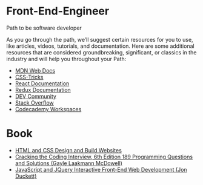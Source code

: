 # Front-End-Engineer
Path to be software developer 

As you go through the path, we’ll suggest certain resources for you to use, like articles, videos, tutorials, and documentation. Here are some additional resources that are considered groundbreaking, significant, or classics in the industry and will help you throughout your Path:
- [MDN Web Docs](https://developer.mozilla.org/en-US/)
- [CSS-Tricks](https://css-tricks.com/)
- [React Documentation](https://reactjs.org/)
- [Redux Documentation](https://redux.js.org/)
- [DEV Community](https://dev.to/)
- [Stack Overflow](https://stackoverflow.com/)
- [Codecademy Workspaces](https://www.codecademy.com/workspaces/new)

# Book 
- [HTML and CSS Design and Build Websites ](https://drive.google.com/file/d/1jRFig_MySCVb3xhkmysmMsc-epdBZ1mU/view?usp=sharing)
- [Cracking the Coding Interview, 6th Edition 189 Programming Questions and Solutions (Gayle Laakmann McDowell)](https://drive.google.com/file/d/1xYnlheBDDNLIYDqR18wHvFboMsqe2Rqz/view?usp=sharing)
- [JavaScript and JQuery Interactive Front-End Web Development (Jon Duckett)](https://drive.google.com/file/d/1e4oTsyOjDJIXWjOLj3au_hq3NzS7c6Uf/view?usp=sharing)
